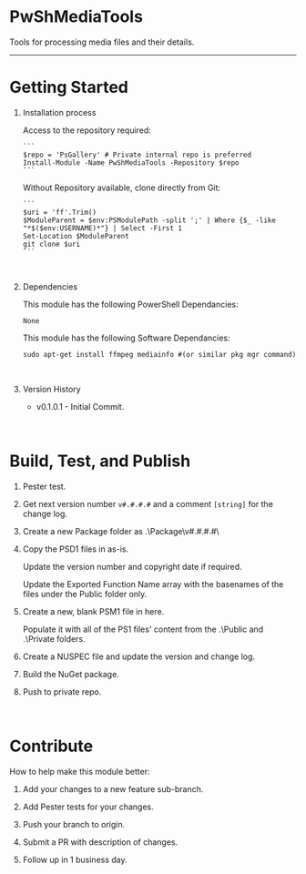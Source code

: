 # PwShMediaTools

Tools for processing media files and their details. 

***

# Getting Started
1.	Installation process 

    Access to the repository required:

        ```
        $repo = 'PsGallery' # Private internal repo is preferred
        Install-Module -Name PwShMediaTools -Repository $repo
        ```

    Without Repository available, clone directly from Git:

        ```
        $uri = 'ff'.Trim()
        $ModuleParent = $env:PSModulePath -split ';' | Where {$_ -like "*$($env:USERNAME)*"} | Select -First 1
        Set-Location $ModuleParent
        git clone $uri
        ```

<br>

2.	Dependencies

    This module has the following PowerShell Dependancies:
    
        None

    This module has the following Software Dependancies:
    
        sudo apt-get install ffmpeg mediainfo #(or similar pkg mgr command)

<br>

3.	Version History

    - v0.1.0.1 - Initial Commit.

<br>



# Build, Test, and Publish

1.  Pester test. 

2.  Get next version number `v#.#.#.#` and a comment `[string]` for the change log.

3.  Create a new Package folder as .\Package\v#.#.#.#\

4.  Copy the PSD1 files in as-is.

    Update the version number and copyright date if required.

	Update the Exported Function Name array with the basenames of the files under the Public folder only.

5.  Create a new, blank PSM1 file in here. 

    Populate it with all of the PS1 files' content from the .\Public and .\Private folders.

6.  Create a NUSPEC file and update the version and change log.

7.  Build the NuGet package.

8.  Push to private repo.


<br>


# Contribute
How to help make this module better: 

1.  Add your changes to a new feature sub-branch.

2.  Add Pester tests for your changes.

3.  Push your branch to origin.

4.  Submit a PR with description of changes.

5.  Follow up in 1 business day.


<br>

